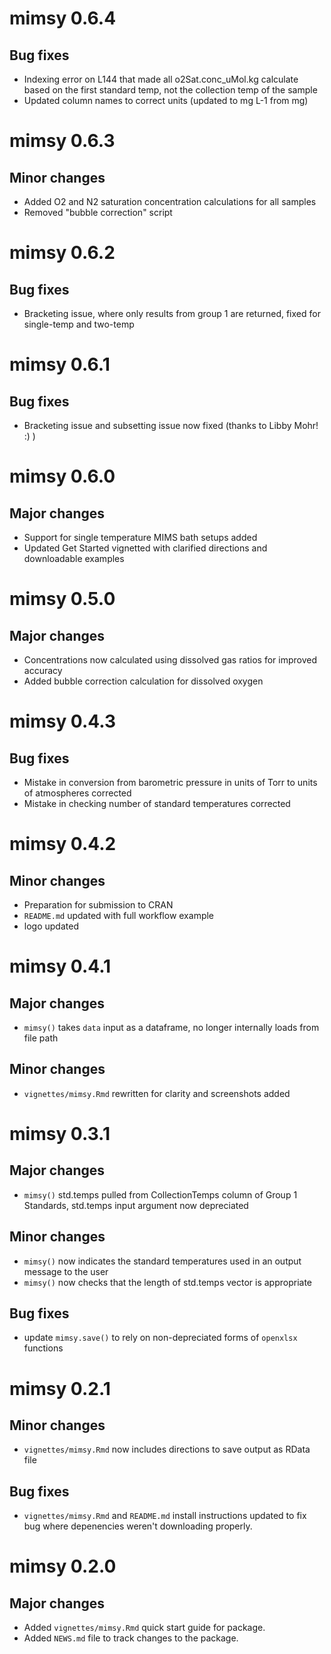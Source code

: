 # mimsy 0.6.4

## Bug fixes
* Indexing error on L144 that made all o2Sat.conc_uMol.kg calculate based on the first standard temp, not the collection temp of the sample
* Updated column names to correct units (updated to mg L-1 from mg)

# mimsy 0.6.3
## Minor changes
* Added O2 and N2 saturation concentration calculations for all samples
* Removed "bubble correction" script

# mimsy 0.6.2

## Bug fixes
* Bracketing issue, where only results from group 1 are returned, fixed for single-temp and two-temp

# mimsy 0.6.1

## Bug fixes
* Bracketing issue and subsetting issue now fixed (thanks to Libby Mohr! :) )

# mimsy 0.6.0

## Major changes
* Support for single temperature MIMS bath setups added
* Updated Get Started vignetted with clarified directions and downloadable examples

# mimsy 0.5.0

## Major changes
* Concentrations now calculated using dissolved gas ratios for improved accuracy
* Added bubble correction calculation for dissolved oxygen

# mimsy 0.4.3

## Bug fixes
* Mistake in conversion from barometric pressure in units of Torr to units of atmospheres corrected
* Mistake in checking number of standard temperatures corrected

# mimsy 0.4.2

## Minor changes
* Preparation for submission to CRAN
* `README.md` updated with full workflow example
* logo updated

# mimsy 0.4.1

## Major changes
* `mimsy()` takes `data` input as a dataframe, no longer internally loads from file path

## Minor changes
* `vignettes/mimsy.Rmd` rewritten for clarity and screenshots added

# mimsy 0.3.1

## Major changes
* `mimsy()` std.temps pulled from CollectionTemps column of Group
1 Standards, std.temps input argument now depreciated

## Minor changes
* `mimsy()` now indicates the standard temperatures used in 
an output message to the user
* `mimsy()` now checks that the length of std.temps vector
is appropriate

## Bug fixes
* update `mimsy.save()` to rely on non-depreciated forms of 
`openxlsx` functions

# mimsy 0.2.1

## Minor changes
* `vignettes/mimsy.Rmd` now includes directions to save output
as RData file

## Bug fixes
* `vignettes/mimsy.Rmd` and `README.md` install instructions
updated to fix bug where depenencies weren't downloading properly.

# mimsy 0.2.0

## Major changes
* Added `vignettes/mimsy.Rmd` quick start guide for package.
* Added `NEWS.md` file to track changes to the package.
